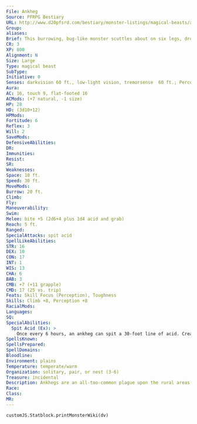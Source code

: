 ```yaml
---
File: Ankheg
Source: PFRPG Bestiary
URL: http://www.d20pfsrd.com/bestiary/monster-listings/magical-beasts/ankheg
Group: 
aliases: 
Brief: This burrowing, bug-like monster scuttles about on six legs, drooling noxious green ichor from its clacking mandibles.
CR: 3
XP: 800
Alignment: N
Size: Large
Type: magical beast
SubType: 
Initiative: 0
Senses: darkvision 60 ft., low-light vision, tremorsense  60 ft.; Perception +8
Aura: 
AC: 16, touch 9, flat-footed 16
ACMods: (+7 natural, -1 size)
HP: 28
HD: (3d10+12)
HPMods: 
Fortitude: 6
Reflex: 3
Will: 2
SaveMods: 
DefensiveAbilities: 
DR: 
Immunities: 
Resist: 
SR: 
Weaknesses: 
Space: 10 ft.
Speed: 30 ft.
MoveMods: 
Burrow: 20 ft.
Climb: 
Fly: 
Maneuverability: 
Swim: 
Melee: bite +5 (2d6+4 plus 1d4 acid and grab)
Reach: 5 ft.
Ranged: 
SpecialAttacks: spit acid
SpellLikeAbilities: 
STR: 16
DEX: 10
CON: 17
INT: 1
WIS: 13
CHA: 6
BAB: 3
CMB: +7 (+11 grapple)
CMD: 17 (25 vs. trip)
Feats: Skill Focus (Perception), Toughness
Skills: Climb +8, Perception +8
RacialMods: 
Languages: 
SQ: 
SpecialAbilities:
  Spit Acid (Ex): >
    Once every 6 hours, an ankheg can spit a 30-foot line of acid. Creatures struck by this acid take 4d4 points of acid damage (Reflex DC 14 halves). Once an ankheg uses this attack, it must wait 6 hours before using it again. Additionally, during this time period, its bite attack does not inflict any additional acid damage.  As a result, an ankheg does not use this ability unless it is desperate or frustrated, most often spitting acid when reduced to fewer than half its full normal hit points or when it cannot not successfully grab an opponent. The save DC is Constitution-based.
SpellsKnown: 
SpellsPrepared: 
SpellDomains: 
Bloodline: 
Environment: plains
Temperature: temperate/warm
Organization: solitary, pair, or nest (3-6)
Treasure: incidental
Description: Ankhegs are an all-too-common plague upon the rural areas of the world. These horse-sized burrowing monsters generally avoid heavily settled areas like cities, but their predilection for livestock and humanoid f lesh ensures that they do not keep to the deep wilderness either. Their preferred habitat is rural farmlands, as the loose soil of such regions makes it easy for the creatures to burrow. Tales speak of larger ankhegs that dwell in remote deserts- such creatures likely feed primarily on giant scorpions and camels, and rarely come in contact with civilization due to their remote locations. (A desert ankheg is a Huge advanced ankheg.) In combat, an ankheg prefers to attack with its bite.  Against multiple foes, an ankheg often grabs one of the available targets and then attempts to retreat to safety, burrowing into the ground. A creature carried underground can still breathe with diff iculty (the ankheg needs to breathe as well, so its tunnels are relatively porous), but is often eaten alive before its allies can rescue it.  Ankhegs burrow with their legs and mandibles, moving with unsettling speed through loose soil, sand, gravel, and the like-they cannot burrow through solid stone. Burrowing ankhegs can construct tunnels by pausing frequently to shore up the walls with a thicker, less caustic secretion from their mouths. If an ankheg chooses to make a permanent tunnel when burrowing, it moves at half speed. A typical ankheg tunnel is 10 feet tall and wide, roughly circular in cross-section, and from 60 to 150 feet long ([1d10 + 5] x 10). Clusters of ankhegs often share the same territory and create intricate winding networks of tunnels under farmlands, sometimes resulting in sinkholes where too many burrow at once.  Although ankhegs resemble immense vermin, they are in fact much more intelligent than the typical arachnid and, given time and a talented trainer, can even be trained to serve as mounts or beasts of burden. The fact that even "domesticated" ankhegs are prone to squirting acid when frightened or startled makes them unsafe at best in most heavily populated regions, but for more savage races like hobgoblins, troglodytes, and particularly orcs, ankhegs make popular guardians or even pets.
Race: 
Class: 
MR: 
---
```

```dataviewjs
customJS.Statblock.printMonsterWiki(dv)
```

